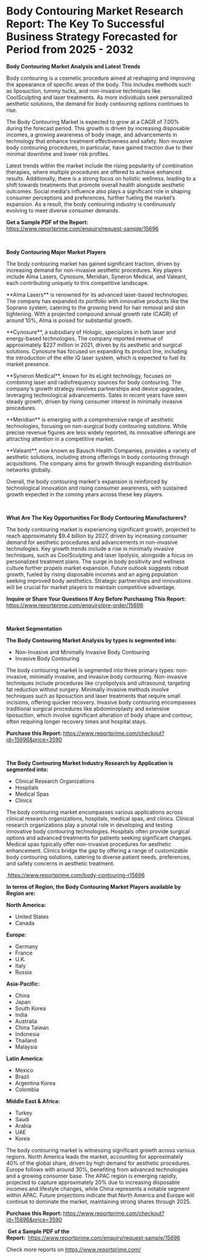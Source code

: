 <p><h1>Body Contouring Market Research Report: The Key To Successful Business Strategy Forecasted for Period from 2025 - 2032</h1></p><p><strong>Body Contouring Market Analysis and Latest Trends</strong></p>
<p><p>Body contouring is a cosmetic procedure aimed at reshaping and improving the appearance of specific areas of the body. This includes methods such as liposuction, tummy tucks, and non-invasive techniques like CoolSculpting and laser treatments. As more individuals seek personalized aesthetic solutions, the demand for body contouring options continues to rise.</p><p>The Body Contouring Market is expected to grow at a CAGR of 7.00% during the forecast period. This growth is driven by increasing disposable incomes, a growing awareness of body image, and advancements in technology that enhance treatment effectiveness and safety. Non-invasive body contouring procedures, in particular, have gained traction due to their minimal downtime and lower risk profiles.</p><p>Latest trends within the market include the rising popularity of combination therapies, where multiple procedures are offered to achieve enhanced results. Additionally, there is a strong focus on holistic wellness, leading to a shift towards treatments that promote overall health alongside aesthetic outcomes. Social media's influence also plays a significant role in shaping consumer perceptions and preferences, further fueling the market’s expansion. As a result, the body contouring industry is continuously evolving to meet diverse consumer demands.</p></p>
<p><strong>Get a Sample PDF of the Report:&nbsp;</strong> <a href="https://www.reportprime.com/enquiry/request-sample/15696?utm_campaign=2111&utm_medium=2&utm_source=Github&utm_content=ia&utm_term=20032025&utm_id=body-contouring">https://www.reportprime.com/enquiry/request-sample/15696</a></p>
<p>&nbsp;</p>
<p><strong>Body Contouring Major Market Players</strong></p>
<p><p>The body contouring market has gained significant traction, driven by increasing demand for non-invasive aesthetic procedures. Key players include Alma Lasers, Cynosure, Meridian, Syneron Medical, and Valeant, each contributing uniquely to this competitive landscape.</p><p>**Alma Lasers** is renowned for its advanced laser-based technologies. The company has expanded its portfolio with innovative products like the Soprano system, catering to the growing trend for hair removal and skin tightening. With a projected compound annual growth rate (CAGR) of around 10%, Alma is poised for substantial growth.</p><p>**Cynosure**, a subsidiary of Hologic, specializes in both laser and energy-based technologies. The company reported revenue of approximately $227 million in 2021, driven by its aesthetic and surgical solutions. Cynosure has focused on expanding its product line, including the introduction of the elite iQ laser system, which is expected to fuel its market presence.</p><p>**Syneron Medical**, known for its eLight technology, focuses on combining laser and radiofrequency sources for body contouring. The company's growth strategy involves partnerships and device upgrades, leveraging technological advancements. Sales in recent years have seen steady growth, driven by rising consumer interest in minimally invasive procedures.</p><p>**Meridian** is emerging with a comprehensive range of aesthetic technologies, focusing on non-surgical body contouring solutions. While precise revenue figures are less widely reported, its innovative offerings are attracting attention in a competitive market.</p><p>**Valeant**, now known as Bausch Health Companies, provides a variety of aesthetic solutions, including strong offerings in body contouring through acquisitions. The company aims for growth through expanding distribution networks globally.</p><p>Overall, the body contouring market's expansion is reinforced by technological innovation and rising consumer awareness, with sustained growth expected in the coming years across these key players.</p></p>
<p>&nbsp;</p>
<p><strong>What Are The Key Opportunities For Body Contouring Manufacturers?</strong></p>
<p><p>The body contouring market is experiencing significant growth, projected to reach approximately $9.4 billion by 2027, driven by increasing consumer demand for aesthetic procedures and advancements in non-invasive technologies. Key growth trends include a rise in minimally invasive techniques, such as CoolSculpting and laser lipolysis, alongside a focus on personalized treatment plans. The surge in body positivity and wellness culture further propels market expansion. Future outlook suggests robust growth, fueled by rising disposable incomes and an aging population seeking improved body aesthetics. Strategic partnerships and innovations will be crucial for market players to maintain competitive advantage.</p></p>
<p><strong>Inquire or Share Your Questions If Any Before Purchasing This Report:</strong> <a href="https://www.reportprime.com/enquiry/pre-order/15696?utm_campaign=2111&utm_medium=2&utm_source=Github&utm_content=ia&utm_term=20032025&utm_id=body-contouring">https://www.reportprime.com/enquiry/pre-order/15696</a></p>
<p>&nbsp;</p>
<p><strong>Market Segmentation</strong></p>
<p><strong>The Body Contouring Market Analysis by types is segmented into:</strong></p>
<p><ul><li>Non-Invasive and Minimally Invasive Body Contouring</li><li>Invasive Body Contouring</li></ul></p>
<p><p>The body contouring market is segmented into three primary types: non-invasive, minimally invasive, and invasive body contouring. Non-invasive techniques include procedures like cryolipolysis and ultrasound, targeting fat reduction without surgery. Minimally invasive methods involve techniques such as liposuction and laser treatments that require small incisions, offering quicker recovery. Invasive body contouring encompasses traditional surgical procedures like abdominoplasty and extensive liposuction, which involve significant alteration of body shape and contour, often requiring longer recovery times and hospital stays.</p></p>
<p><strong>Purchase this Report:&nbsp;</strong><a href="https://www.reportprime.com/checkout?id=15696&price=3590&utm_campaign=2111&utm_medium=2&utm_source=Github&utm_content=ia&utm_term=20032025&utm_id=body-contouring">https://www.reportprime.com/checkout?id=15696&price=3590</a></p>
<p>&nbsp;</p>
<p><strong>The Body Contouring Market Industry Research by Application is segmented into:</strong></p>
<p><ul><li>Clinical Research Organizations</li><li>Hospitals</li><li>Medical Spas</li><li>Clinics</li></ul></p>
<p><p>The body contouring market encompasses various applications across clinical research organizations, hospitals, medical spas, and clinics. Clinical research organizations play a pivotal role in developing and testing innovative body contouring technologies. Hospitals often provide surgical options and advanced treatments for patients seeking significant changes. Medical spas typically offer non-invasive procedures for aesthetic enhancement. Clinics bridge the gap by offering a range of customizable body contouring solutions, catering to diverse patient needs, preferences, and safety concerns in aesthetic treatment.</p></p>
<p><a href="https://www.reportprime.com/body-contouring-r15696?utm_campaign=2111&utm_medium=2&utm_source=Github&utm_content=ia&utm_term=20032025&utm_id=body-contouring">&nbsp;https://www.reportprime.com/body-contouring-r15696</a></p>
<p><strong>In terms of Region, the Body Contouring Market Players available by Region are:</strong></p>
<p>
    <p> <strong> North America: </strong>
        <ul>
            <li>United States</li>
            <li>Canada</li>
        </ul>
        </p> 
    <p> <strong> Europe: </strong>
        <ul>
            <li>Germany</li>
            <li>France</li>
            <li>U.K.</li>
            <li>Italy</li>
            <li>Russia</li>
        </ul>
        </p> 
    <p> <strong> Asia-Pacific: </strong>
        <ul>
            <li>China</li>
            <li>Japan</li>
            <li>South Korea</li>
            <li>India</li>
            <li>Australia</li>
            <li>China Taiwan</li>
            <li>Indonesia</li>
            <li>Thailand</li>
            <li>Malaysia</li>
        </ul>
        </p> 
    <p> <strong> Latin America: </strong>
        <ul>
            <li>Mexico</li>
            <li>Brazil</li>
            <li>Argentina Korea</li>
            <li>Colombia</li>
        </ul>
        </p> 
    <p> <strong> Middle East & Africa: </strong>
        <ul>
            <li>Turkey</li>
            <li>Saudi</li>
            <li>Arabia</li>
            <li>UAE</li>
            <li>Korea</li>
        </ul>
    </p>
    </p>
<p><p>The body contouring market is witnessing significant growth across various regions. North America leads the market, accounting for approximately 40% of the global share, driven by high demand for aesthetic procedures. Europe follows with around 30%, benefiting from advanced technologies and a growing consumer base. The APAC region is emerging rapidly, projected to capture approximately 20% due to increasing disposable incomes and lifestyle changes, while China represents a notable segment within APAC. Future projections indicate that North America and Europe will continue to dominate the market, maintaining strong shares through 2025.</p></p>
<p><strong>Purchase this Report: </strong><a href="https://www.reportprime.com/checkout?id=15696&price=3590&utm_campaign=2111&utm_medium=2&utm_source=Github&utm_content=ia&utm_term=20032025&utm_id=body-contouring">https://www.reportprime.com/checkout?id=15696&price=3590</a></p>
<p>&nbsp;<strong>Get a Sample PDF of the Report:&nbsp;&nbsp;</strong><a href="https://www.reportprime.com/enquiry/request-sample/15696?utm_campaign=2111&utm_medium=2&utm_source=Github&utm_content=ia&utm_term=20032025&utm_id=body-contouring">https://www.reportprime.com/enquiry/request-sample/15696</a></p>
<p><strong></strong></p>
<p>Check more reports on <a href="https://www.reportprime.com/?utm_campaign=2111&utm_medium=2&utm_source=Github&utm_content=ia&utm_term=20032025&utm_id=body-contouring">https://www.reportprime.com/</a></p>